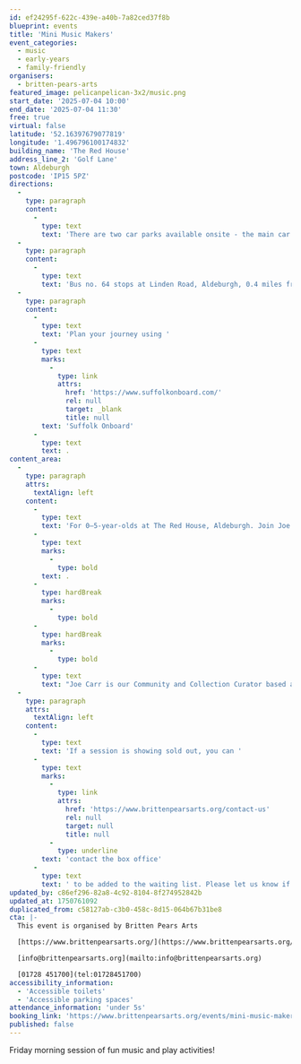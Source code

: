 ```yaml
---
id: ef24295f-622c-439e-a40b-7a82ced37f8b
blueprint: events
title: 'Mini Music Makers'
event_categories:
  - music
  - early-years
  - family-friendly
organisers:
  - britten-pears-arts
featured_image: pelicanpelican-3x2/music.png
start_date: '2025-07-04 10:00'
end_date: '2025-07-04 11:30'
free: true
virtual: false
latitude: '52.16397679077819'
longitude: '1.496796100174832'
building_name: 'The Red House'
address_line_2: 'Golf Lane'
town: Aldeburgh
postcode: 'IP15 5PZ'
directions:
  -
    type: paragraph
    content:
      -
        type: text
        text: 'There are two car parks available onsite - the main car park is via the main circular drive and the overflow car park is the next turning on the left. There is a disabled space in car park 2.'
  -
    type: paragraph
    content:
      -
        type: text
        text: 'Bus no. 64 stops at Linden Road, Aldeburgh, 0.4 miles from The Red House, running hourly to and from Saxmundham, Wickham Market, Woodbridge and Ipswich. '
  -
    type: paragraph
    content:
      -
        type: text
        text: 'Plan your journey using '
      -
        type: text
        marks:
          -
            type: link
            attrs:
              href: 'https://www.suffolkonboard.com/'
              rel: null
              target: _blank
              title: null
        text: 'Suffolk Onboard'
      -
        type: text
        text: .
content_area:
  -
    type: paragraph
    attrs:
      textAlign: left
    content:
      -
        type: text
        text: 'For 0–5-year-olds at The Red House, Aldeburgh. Join Joe and friends for singing and creative play; great for the little ones to learn social skills, turn-taking, sharing and of course, how to have fun'
      -
        type: text
        marks:
          -
            type: bold
        text: .
      -
        type: hardBreak
        marks:
          -
            type: bold
      -
        type: hardBreak
        marks:
          -
            type: bold
      -
        type: text
        text: "Joe Carr is our Community and Collection Curator based at The Red House as part of our Community Team. He aims to bring education and enrichment to people's lives by engaging them through music and heritage, working closely with schools, families and young people. He launched the first Mini Music Makers in 2017. As a guitarist he aims to bring a range of musical styles to Mini Music Makers sessions each week, from traditional nursery rhymes to blues, rock and roll, and new music."
  -
    type: paragraph
    attrs:
      textAlign: left
    content:
      -
        type: text
        text: 'If a session is showing sold out, you can '
      -
        type: text
        marks:
          -
            type: link
            attrs:
              href: 'https://www.brittenpearsarts.org/contact-us'
              rel: null
              target: null
              title: null
          -
            type: underline
        text: 'contact the box office'
      -
        type: text
        text: ' to be added to the waiting list. Please let us know if you can no longer make a session, so the place can be offered to another music maker.'
updated_by: c86ef296-82a8-4c92-8104-8f274952842b
updated_at: 1750761092
duplicated_from: c58127ab-c3b0-458c-8d15-064b67b31be8
cta: |-
  This event is organised by Britten Pears Arts

  [https://www.brittenpearsarts.org/](https://www.brittenpearsarts.org/)

  [info@brittenpearsarts.org](mailto:info@brittenpearsarts.org)

  [01728 451700](tel:01728451700)
accessibility_information:
  - 'Accessible toilets'
  - 'Accessible parking spaces'
attendance_information: 'under 5s'
booking_link: 'https://www.brittenpearsarts.org/events/mini-music-makers'
published: false
---
```

Friday morning session of fun music and play activities!